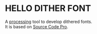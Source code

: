 <h1>HELLO DITHER FONT</h1>
A <a href="https://processing.org">processing</a> tool to develop dithered fonts.<br>
It is based on <a href="https://github.com/adobe-fonts/source-code-pro">Source Code Pro</a>.